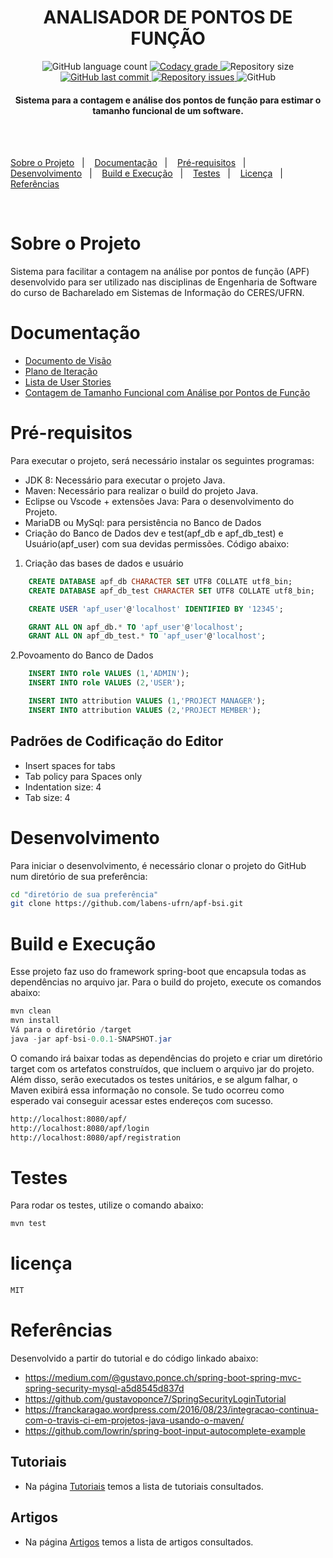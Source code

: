 <!-- Título -->
<h1 align="center">
ANALISADOR DE PONTOS DE FUNÇÃO 
</h1>
 
<!-- Badge_Grade -->
<p align="center">
  <img alt="GitHub language count" src="https://img.shields.io/github/languages/count/lukemorales/rocketshoes-react-native.svg">

  <a href="https://www.codacy.com/app/lukemorales/rocketshoes-react-native?utm_source=github.com&amp;utm_medium=referral&amp;utm_content=lukemorales/rocketshoes-react-native&amp;utm_campaign=Badge_Grade">
    <img alt="Codacy grade" src="https://img.shields.io/codacy/grade/e4cc1482460841bdaa99c2e75e01f0bc.svg">
  </a>

  <img alt="Repository size" src="https://img.shields.io/github/repo-size/lukemorales/rocketshoes-react-native.svg">
  <a href="https://github.com/lukemorales/rocketshoes-react-native/commits/master">
    <img alt="GitHub last commit" src="https://img.shields.io/github/last-commit/lukemorales/rocketshoes-react-native.svg">
  </a>
  <a href="https://github.com/lukemorales/rocketshoes-react-native/issues">
    <img alt="Repository issues" src="https://img.shields.io/github/issues/lukemorales/rocketshoes-react-native.svg">
  </a>
  <img alt="GitHub" src="https://img.shields.io/github/license/lukemorales/rocketshoes-react-native.svg">
</p>

<!-- Descrição -->
<h4 align="center">
Sistema para a contagem e análise dos pontos de função para estimar o tamanho funcional de um software.
</h4><br><br>

 <!-- Links dos tópicos -->
<p align="center"></p>
<a href="#sobre">Sobre o Projeto</a>&nbsp;&nbsp;&nbsp;|&nbsp;&nbsp;&nbsp;
<a href="#doc">Documentação</a>&nbsp;&nbsp;&nbsp;|&nbsp;&nbsp;&nbsp;
<a href="#pre">Pré-requisitos</a>&nbsp;&nbsp;&nbsp;|&nbsp;&nbsp;&nbsp;
<a href="#des">Desenvolvimento</a>&nbsp;&nbsp;&nbsp;|&nbsp;&nbsp;&nbsp;
<a href="#bui">Build e Execução</a>&nbsp;&nbsp;&nbsp;|&nbsp;&nbsp;&nbsp;
<a href="#tes">Testes</a>&nbsp;&nbsp;&nbsp;|&nbsp;&nbsp;&nbsp;
<a href="#lic">Licença</a>&nbsp;&nbsp;&nbsp;|&nbsp;&nbsp;&nbsp;
  <a href="#ref">Referências</a>
</p>
<br>
<a id="sobre"></a> 

# Sobre o Projeto
Sistema para facilitar a contagem na análise por pontos de função (APF) desenvolvido para ser utilizado nas disciplinas de Engenharia de Software do curso de Bacharelado em Sistemas de Informação do CERES/UFRN.

<a id="doc"></a> 

# Documentação
* [Documento de Visão](docs/docVisao.md)
* [Plano de Iteração]()
* [Lista de User Stories]()
* [Contagem de Tamanho Funcional com Análise por Pontos de Função]()

<a id="pre"></a> 

# Pré-requisitos
Para executar o projeto, será necessário instalar os seguintes programas:
* JDK 8: Necessário para executar o projeto Java.
* Maven: Necessário para realizar o build do projeto Java.
* Eclipse ou Vscode + extensões Java: Para o desenvolvimento do Projeto.
* MariaDB ou MySql: para persistência no Banco de Dados
* Criação do Banco de Dados dev e test(apf_db e apf_db_test) e Usuário(apf_user) com sua devidas permissões.
Código abaixo:

1. Criação das bases de dados e usuário

```sql
    CREATE DATABASE apf_db CHARACTER SET UTF8 COLLATE utf8_bin;
    CREATE DATABASE apf_db_test CHARACTER SET UTF8 COLLATE utf8_bin;

    CREATE USER 'apf_user'@'localhost' IDENTIFIED BY '12345';

    GRANT ALL ON apf_db.* TO 'apf_user'@'localhost';
    GRANT ALL ON apf_db_test.* TO 'apf_user'@'localhost';
```

2.Povoamento do Banco de Dados

```sql
    INSERT INTO role VALUES (1,'ADMIN');
    INSERT INTO role VALUES (2,'USER');

    INSERT INTO attribution VALUES (1,'PROJECT MANAGER');
    INSERT INTO attribution VALUES (2,'PROJECT MEMBER');
```

## Padrões de Codificação do Editor

* Insert spaces for tabs
* Tab policy para Spaces only
* Indentation size: 4
* Tab size: 4

<a id="des"></a> 

# Desenvolvimento

Para iniciar o desenvolvimento, é necessário clonar o projeto do GitHub num diretório de sua preferência:

```bash
cd "diretório de sua preferência"
git clone https://github.com/labens-ufrn/apf-bsi.git
```

<a id="bui"></a> 

# Build e Execução

Esse projeto faz uso do framework spring-boot que encapsula todas as dependências no arquivo jar.
Para o build do projeto, execute os comandos abaixo:

```java
mvn clean
mvn install
Vá para o diretório /target
java -jar apf-bsi-0.0.1-SNAPSHOT.jar

```
O comando irá baixar todas as dependências do projeto e criar um diretório target com os artefatos construídos, que incluem o arquivo jar do projeto. Além disso, serão executados os testes unitários, e se algum falhar, o Maven exibirá essa informação no console.
Se tudo ocorreu como esperado vai conseguir acessar estes endereços com sucesso.

```bash
http://localhost:8080/apf/
http://localhost:8080/apf/login
http://localhost:8080/apf/registration
```

<a id="tes"></a> 

# Testes

Para rodar os testes, utilize o comando abaixo:

```java
mvn test
```

<a id="lic"></a> 

# licença

```bash
MIT
```

<a id="ref"></a> 

# Referências

Desenvolvido a partir do tutorial e do código linkado abaixo:

* https://medium.com/@gustavo.ponce.ch/spring-boot-spring-mvc-spring-security-mysql-a5d8545d837d
* https://github.com/gustavoponce7/SpringSecurityLoginTutorial
* https://franckaragao.wordpress.com/2016/08/23/integracao-continua-com-o-travis-ci-em-projetos-java-usando-o-maven/
* https://github.com/lowrin/spring-boot-input-autocomplete-example

## Tutoriais

* Na página [Tutoriais](docs/Tutorials.md) temos a lista de tutoriais consultados.

## Artigos

* Na página [Artigos](docs/referencias.md) temos a lista de artigos consultados.
